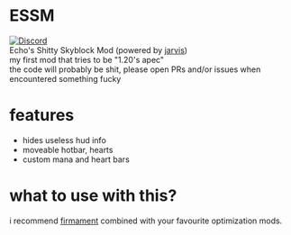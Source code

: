 # ESSM
[![Discord](https://img.shields.io/discord/1088154030628417616?style=flat-square&logo=discord)](https://discord.gg/64pFP94AWA)  
Echo's Shitty Skyblock Mod (powered by [jarvis](https://github.com/romangraef/jarvis))  
my first mod that tries to be "1.20's apec"  
the code will probably be shit, please open PRs and/or issues when encountered something fucky
# features
- hides useless hud info
- moveable hotbar, hearts
- custom mana and heart bars
# what to use with this?
i recommend [firmament](https://github.com/romangraef/Firmament#) combined with your favourite optimization mods. 
